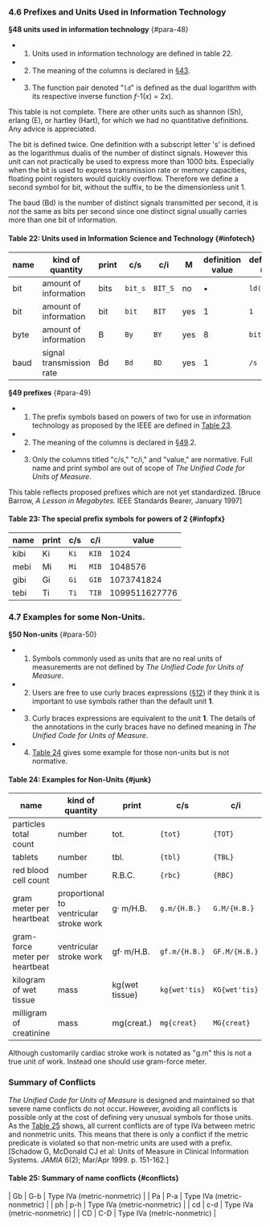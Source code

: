 ### 4.6 Prefixes and Units Used in Information Technology

**§48 units used in information technology** {#para-48} 

* 1. Units used in information technology are defined in table 22.  
* 2. The meaning of the columns is declared in [§43](#para-43).  
* 3. The function pair denoted "`ld`" is defined as the dual logarithm with its respective inverse function _f_-1(_x_) = 2x).

This table is not complete. There are other units such as shannon (Sh), erlang (E), or hartley (Hart), for which we had no quantitative definitions. Any advice is appreciated.

The bit is defined twice. One definition with a subscript letter 's' is defined as the logarithmus dualis of the number of distinct signals. However this unit can not practically be used to express more than 1000 bits. Especially when the bit is used to express transmission rate or memory capacities, floating point registers would quickly overflow. Therefore we define a second symbol for bit, without the suffix, to be the dimensionless unit 1.

The baud (Bd) is the number of distinct signals transmitted per second, it is _not_ the same as bits per second since one distinct signal usually carries more than one bit of information.

#### Table 22: Units used in Information Science and Technology {#infotech}

| name | kind of quantity | print | c/s | c/i | M   | definition value | definition unit |
| --- | --- | --- | --- | --- | --- | --- | --- |
| bit | amount of information | bits | `bit_s` | `BIT_S` | no  | •   | `ld(1 1)` |
| bit | amount of information | bit | `bit` | `BIT` | yes | 1   | `1` |
| byte | amount of information | B   | `By` | `BY` | yes | 8   | `bit` |
| baud | signal transmission rate | Bd  | `Bd` | `BD` | yes | 1   | `/s` |

**§49 prefixes** {#para-49} 

* 1. The prefix symbols based on powers of two for use in information technology as proposed by the IEEE are defined in [Table 23](#infopfx).  
* 2. The meaning of the columns is declared in [§49](#para-49).2\.  
* 3. Only the columns titled "c/s," "c/i," and "value," are normative. Full name and print symbol are out of scope of _The Unified Code for Units of Measure_.

This table reflects proposed prefixes which are not yet standardized. [Bruce Barrow, _A Lesson in Megabytes._ IEEE Standards Bearer, January 1997]

#### Table 23: The special prefix symbols for powers of 2 {#infopfx}

| name | print | c/s | c/i | value |
| --- | --- | --- | --- | --- |
| kibi | Ki  | `Ki` | `KIB` | 1024 |
| mebi | Mi  | `Mi` | `MIB` | 1048576 |
| gibi | Gi  | `Gi` | `GIB` | 1073741824 |
| tebi | Ti  | `Ti` | `TIB` | 1099511627776 |


### 4.7 Examples for some Non-Units.

**§50 Non-units** {#para-50}

* 1. Symbols commonly used as units that are no real units of measurements are not defined by _The Unified Code for Units of Measure_.  
* 2. Users are free to use curly braces expressions ([§12](#para-12)) if they think it is important to use symbols rather than the default unit **1**.  
* 3. Curly braces expressions are equivalent to the unit **1**. The details of the annotations in the curly braces have no defined meaning in _The Unified Code for Units of Measure_.  
* 4. [Table 24](#junk) gives some example for those non-units but is not normative.

#### Table 24: Examples for Non-Units {#junk}

| name | kind of quantity | print | c/s | c/i | M   | definition value | definition unit |
| --- | --- | --- | --- | --- | --- | --- | --- |
| particles total count | number | tot. | `{tot}` | `{TOT}` | no  |     | `1` |
| tablets | number | tbl. | `{tbl}` | `{TBL}` | no  |     | `1` |
| red blood cell count | number | R.B.C. | `{rbc}` | `{RBC}` | no  |     | `1` |
| gram meter per heartbeat | proportional to ventricular stroke work | g· m/H.B. | `g.m/{H.B.}` | `G.M/{H.B.}` | no  |     | `g.m` |
| gram-force meter per heartbeat | ventricular stroke work | gf· m/H.B. | `gf.m/{H.B.}` | `GF.M/{H.B.}` | no  |     | `gf.m` |
| kilogram of wet tissue | mass | kg(wet tissue) | `kg{wet'tis}` | `KG{wet'tis}` | no  |     | `kg` |
| milligram of creatinine | mass | mg(creat.) | `mg{creat}` | `MG{creat}` | no  |     | `mg` |

Although customarily cardiac stroke work is notated as "g.m" this is not a true unit of work. Instead one should use gram-force meter.

### Summary of Conflicts

_The Unified Code for Units of Measure_ is designed and maintained so that severe name conflicts do not occur. However, avoiding all conflicts is possible only at the cost of defining very unusual symbols for those units. As the [Table 25](#conflicts) shows, all current conflicts are of type IVa between metric and nonmetric units. This means that there is only a conflict if the metric predicate is violated so that non-metric units are used with a prefix. [Schadow G, McDonald CJ et al: Units of Measure in Clinical Information Systems. _JAMIA_ 6(2); Mar/Apr 1999. p. 151-162.]

#### Table 25: Summary of name conflicts {#conflicts}

| Gb  | G-b | Type IVa (metric-nonmetric) |
| Pa  | P-a | Type IVa (metric-nonmetric) |
| ph  | p-h | Type IVa (metric-nonmetric) |
| cd  | c-d | Type IVa (metric-nonmetric) |
| CD  | C-D | Type IVa (metric-nonmetric) |